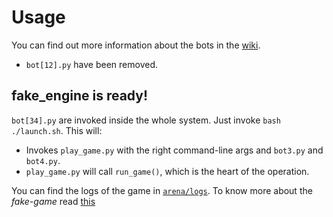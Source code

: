 Usage
=====

You can find out more information about the bots in the [wiki](wiki).

* `bot[12].py` have been removed.

fake_engine is ready!
---------------------

`bot[34].py` are invoked inside the whole system. Just invoke `bash ./launch.sh`. This will:

* Invokes `play_game.py` with the right command-line args and `bot3.py` and `bot4.py`.
* `play_game.py` will call `run_game()`, which is the heart of the operation.

You can find the logs of the game in [`arena/logs`](arena/logs). To know more about the *fake-game* read [this](wiki/Bots-and-Game-Specs)